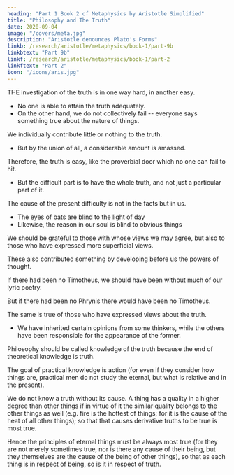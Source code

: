 ```yaml
---
heading: "Part 1 Book 2 of Metaphysics by Aristotle Simplified"
title: "Philosophy and The Truth"
date: 2020-09-04
image: "/covers/meta.jpg"
description: "Aristotle denounces Plato's Forms"
linkb: /research/aristotle/metaphysics/book-1/part-9b
linkbtext: "Part 9b"
linkf: /research/aristotle/metaphysics/book-1/part-2
linkftext: "Part 2"
icon: "/icons/aris.jpg"
---
```



THE investigation of the truth is in one way hard, in another easy. 

- No one is able to attain the truth adequately.
- On the other hand, we do not collectively fail -- everyone says something true about the nature of things. 

We individually contribute little or nothing to the truth. 
- But by the union of all, a considerable amount is amassed. 

Therefore, the truth is easy, like the proverbial door which no one can fail to hit.
- But the difficult part is to have the whole truth, and not just a particular part of it. 

<!-- Perhaps, too, as difficulties are of two kinds,  -->

The cause of the present difficulty is not in the facts but in us.
- The eyes of bats are blind to the light of day
- Likewise, the reason in our soul is blind to obvious things

We should be grateful to those with whose views we may agree, but also to those who have expressed more superficial views. 

These also contributed something by developing before us the powers of thought. 

If there had been no Timotheus, we should have been without much of our lyric poetry. 

But if there had been no Phrynis there would have been no Timotheus. 

The same is true of those who have expressed views about the truth.
- We have inherited certain opinions from some thinkers, while the others have been responsible for the appearance of the former.

Philosophy should be called knowledge of the truth because the end of theoretical knowledge is truth. 

The goal of practical knowledge is action (for even if they consider how things are, practical men do not study the eternal, but what is relative and in the present). 

We do not know a truth without its cause. A thing has a quality in a higher degree than other things if in virtue of it the similar quality belongs to the other things as well (e.g. fire is the hottest of things; for it is the cause of the heat of all other things); so that that causes derivative truths to be true is most true. 

Hence the principles of eternal things must be always most true (for they are not merely sometimes true, nor is there any cause of their being, but they themselves are the cause of the being of other things), so that as each thing is in respect of being, so is it in respect of truth.
